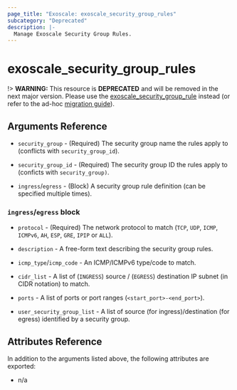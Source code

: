 ```yaml
---
page_title: "Exoscale: exoscale_security_group_rules"
subcategory: "Deprecated"
description: |-
  Manage Exoscale Security Group Rules.
---
```


# exoscale\_security\_group\_rules

!> **WARNING:** This resource is **DEPRECATED** and will be removed in the next major version. Please use the [exoscale_security_group_rule](./security_group_rule) instead (or refer to the ad-hoc [migration guide](../guides/migration-of-security-group-rules)).


## Arguments Reference

* `security_group` - (Required) The security group name the rules apply to (conflicts with `security_group_id`).
* `security_group_id` - (Required) The security group ID the rules apply to (conficts with `security_group)`.

* `ingress`/`egress` - (Block) A security group rule definition (can be specified multiple times).

### `ingress`/`egress` block

* `protocol` - (Required) The network protocol to match (`TCP`, `UDP`, `ICMP`, `ICMPv6`, `AH`, `ESP`, `GRE`, `IPIP` or `ALL`).

* `description` - A free-form text describing the security group rules.
* `icmp_type`/`icmp_code` - An ICMP/ICMPv6 type/code to match.

* `cidr_list` - A list of (`INGRESS`) source / (`EGRESS`) destination IP subnet (in CIDR notation) to match.
* `ports` - A list of ports or port ranges (`<start_port>-<end_port>`).
* `user_security_group_list` - A list of source (for ingress)/destination (for egress) identified by a security group.


## Attributes Reference

In addition to the arguments listed above, the following attributes are exported:

* n/a
